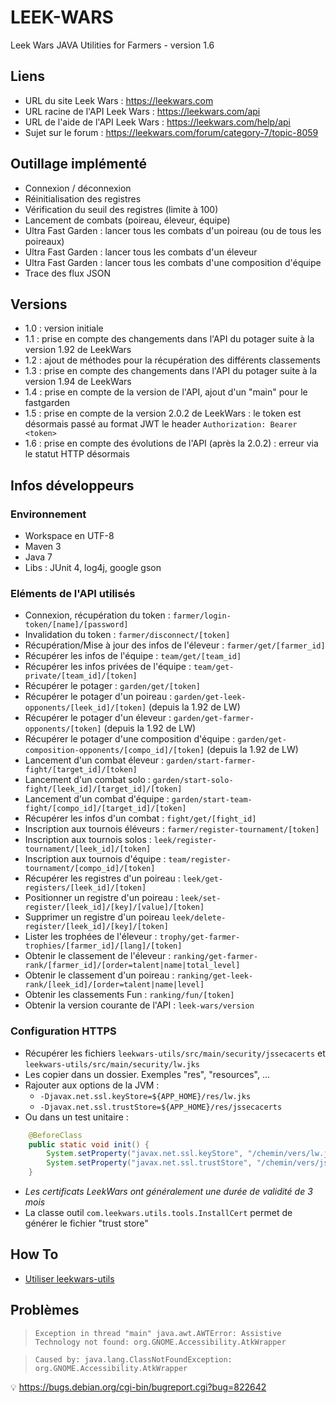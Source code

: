 # LEEK-WARS

Leek Wars JAVA Utilities for Farmers - version 1.6

## Liens

* URL du site Leek Wars : <https://leekwars.com>
* URL racine de l'API Leek Wars : <https://leekwars.com/api>
* URL de l'aide de l'API Leek Wars : <https://leekwars.com/help/api>
* Sujet sur le forum : <https://leekwars.com/forum/category-7/topic-8059>

## Outillage implémenté

* Connexion / déconnexion
* Réinitialisation des registres
* Vérification du seuil des registres (limite à 100)
* Lancement de combats (poireau, éleveur, équipe)
* Ultra Fast Garden : lancer tous les combats d'un poireau (ou de tous les poireaux)
* Ultra Fast Garden : lancer tous les combats d'un éleveur
* Ultra Fast Garden : lancer tous les combats d'une composition d'équipe
* Trace des flux JSON

## Versions

* 1.0 : version initiale
* 1.1 : prise en compte des changements dans l'API du potager suite à la version 1.92 de LeekWars
* 1.2 : ajout de méthodes pour la récupération des différents classements
* 1.3 : prise en compte des changements dans l'API du potager suite à la version 1.94 de LeekWars
* 1.4 : prise en compte de la version de l'API, ajout d'un "main" pour le fastgarden
* 1.5 : prise en compte de la version 2.0.2 de LeekWars : le token est désormais passé au format JWT le header `Authorization: Bearer <token>`
* 1.6 : prise en compte des évolutions de l'API (après la 2.0.2) : erreur via le statut HTTP désormais

## Infos développeurs

### Environnement

* Workspace en UTF-8
* Maven 3
* Java 7
* Libs : JUnit 4, log4j, google gson
    
### Eléments de l'API utilisés

* Connexion, récupération du token : `farmer/login-token/[name]/[password]`
* Invalidation du token : `farmer/disconnect/[token]`
* Récupération/Mise à jour des infos de l'éleveur : `farmer/get/[farmer_id]`
* Récupérer les infos de l'équipe : `team/get/[team_id]`
* Récupérer les infos privées de l'équipe : `team/get-private/[team_id]/[token]`
* Récupérer le potager : `garden/get/[token]`
* Récupérer le potager d'un poireau : `garden/get-leek-opponents/[leek_id]/[token]` (depuis la 1.92 de LW)
* Récupérer le potager d'un éleveur : `garden/get-farmer-opponents/[token]` (depuis la 1.92 de LW)
* Récupérer le potager d'une composition d'équipe : `garden/get-composition-opponents/[compo_id]/[token]` (depuis la 1.92 de LW)
* Lancement d'un combat éleveur : `garden/start-farmer-fight/[target_id]/[token]`
* Lancement d'un combat solo : `garden/start-solo-fight/[leek_id]/[target_id]/[token]`
* Lancement d'un combat d'équipe : `garden/start-team-fight/[compo_id]/[target_id]/[token]`
* Récupérer les infos d'un combat : `fight/get/[fight_id]`
* Inscription aux tournois éléveurs : `farmer/register-tournament/[token]`
* Inscription aux tournois solos : `leek/register-tournament/[leek_id]/[token]`
* Inscription aux tournois d'équipe : `team/register-tournament/[compo_id]/[token]`
* Récupérer les registres d'un poireau : `leek/get-registers/[leek_id]/[token]`
* Positionner un registre d'un poireau : `leek/set-register/[leek_id]/[key]/[value]/[token]`
* Supprimer un registre d'un poireau `leek/delete-register/[leek_id]/[key]/[token]`
* Lister les trophées de l'éleveur : `trophy/get-farmer-trophies/[farmer_id]/[lang]/[token]`
* Obtenir le classement de l'éleveur : `ranking/get-farmer-rank/[farmer_id]/[order=talent|name|total_level]`
* Obtenir le classement d'un poireau : `ranking/get-leek-rank/[leek_id]/[order=talent|name|level]`
* Obtenir les classements Fun : `ranking/fun/[token]`
* Obtenir la version  courante de l'API : `leek-wars/version`

### Configuration HTTPS

* Récupérer les fichiers `leekwars-utils/src/main/security/jssecacerts` et `leekwars-utils/src/main/security/lw.jks`
* Les copier dans un dossier. Exemples "res", "resources",  ...
* Rajouter aux options de la JVM :
  * `-Djavax.net.ssl.keyStore=${APP_HOME}/res/lw.jks`
  * `-Djavax.net.ssl.trustStore=${APP_HOME}/res/jssecacerts`
* Ou dans un test unitaire :

```java
	@BeforeClass
	public static void init() {
		System.setProperty("javax.net.ssl.keyStore", "/chemin/vers/lw.jks");
		System.setProperty("javax.net.ssl.trustStore", "/chemin/vers/jssecacerts");
	}
```
* _Les certificats LeekWars ont généralement une durée de validité de 3 mois_
* La classe outil `com.leekwars.utils.tools.InstallCert` permet de générer le fichier "trust store"

## How To

* [Utiliser leekwars-utils](docs/how-to.md)

## Problèmes

> `Exception in thread "main" java.awt.AWTError: Assistive Technology not found: org.GNOME.Accessibility.AtkWrapper`

> `Caused by: java.lang.ClassNotFoundException: org.GNOME.Accessibility.AtkWrapper`

:bulb: <https://bugs.debian.org/cgi-bin/bugreport.cgi?bug=822642>
